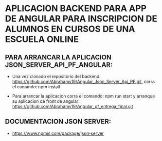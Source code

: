 # APLICACION BACKEND PARA APP DE ANGULAR PARA INSCRIPCION DE ALUMNOS EN CURSOS DE UNA ESCUELA ONLINE 

## PARA ARRANCAR LA APLICACION JSON_SERVER_API_PF_ANGULAR:

- Una vez clonado el repositorio del backend: https://github.com/Abrahamv19/Angular_Json_Server_Api_PF.git, corra el comando: npm install

- Para arrancar la aplicacion corra el comando: npm run start y arranque su aplicacion de front de angular: https://github.com/Abrahamv19/Angular_pf_entrega_final.git


## DOCUMENTACION JSON SERVER:

- https://www.npmjs.com/package/json-server
